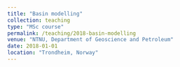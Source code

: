```yaml
---
title: "Basin modelling"
collection: teaching
type: "MSc course"
permalink: /teaching/2018-basin-modelling
venue: "NTNU, Department of Geoscience and Petroleum"
date: 2018-01-01
location: "Trondheim, Norway"
---
```


